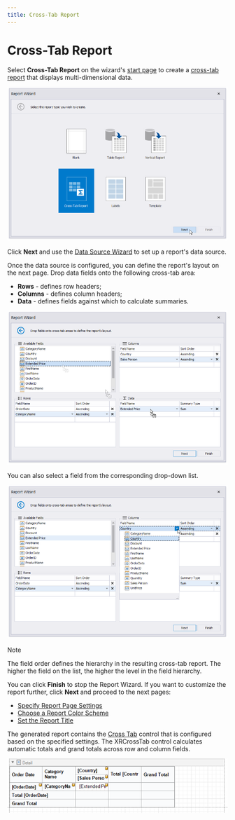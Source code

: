 ```yaml
---
title: Cross-Tab Report
---
```

# Cross-Tab Report

Select **Cross-Tab Report** on the wizard's [start page](../report-wizard.md) to create a [cross-tab report](../../create-reports/cross-tab-reports.md) that displays multi-dimensional data.

![](../../../../../images/eurd-win-cross-tab-report-wizard-select-report-type.png)

Click **Next** and use the [Data Source Wizard](../data-source-wizard.md) to set up a report's data source.

Once the data source is configured, you can define the report's layout on the next page. Drop data fields onto the following cross-tab area:

* **Rows** - defines row headers;
* **Columns** - defines column headers;
* **Data** - defines fields against which to calculate summaries.

![](../../../../../images/eurd-win-cross-tab-report-wizard-drop-fields.png)

You can also select a field from the corresponding drop-down list.

![](../../../../../images/eurd-win-cross-tab-report-wizard-drop-down-list.png)

> [!Note]
> The field order defines the hierarchy in the resulting cross-tab report. The higher the field on the list, the higher the level in the field hierarchy.

You can click **Finish** to stop the Report Wizard. If you want to customize the report further, click **Next** and proceed to the next pages:

* [Specify Report Page Settings](table-report/specify-report-page-settings.md)
* [Choose a Report Color Scheme](table-report/choose-a-report-color-scheme.md)
* [Set the Report Title](table-report/set-the-report-title.md)

The generated report contains the [Cross Tab](../../use-report-elements/use-cross-tabs.md) control that is configured based on the specified settings. The XRCrossTab control calculates automatic totals and grand totals across row and column fields.

![](../../../../../images/eurd-win-report-wizard-cross-tab-result.png)